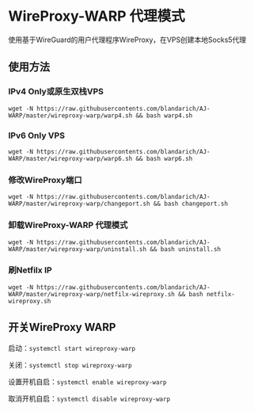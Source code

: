 # WireProxy-WARP 代理模式

使用基于WireGuard的用户代理程序WireProxy，在VPS创建本地Socks5代理

## 使用方法

### IPv4 Only或原生双栈VPS

```shell
wget -N https://raw.githubusercontents.com/blandarich/AJ-WARP/master/wireproxy-warp/warp4.sh && bash warp4.sh
```

### IPv6 Only VPS

```shell
wget -N https://raw.githubusercontents.com/blandarich/AJ-WARP/master/wireproxy-warp/warp6.sh && bash warp6.sh
```

### 修改WireProxy端口

```shell
wget -N https://raw.githubusercontents.com/blandarich/AJ-WARP/master/wireproxy-warp/changeport.sh && bash changeport.sh
```

### 卸载WireProxy-WARP 代理模式

```shell
wget -N https://raw.githubusercontents.com/blandarich/AJ-WARP/master/wireproxy-warp/uninstall.sh && bash uninstall.sh
```

### 刷Netfilx IP

```shell
wget -N https://raw.githubusercontents.com/blandarich/AJ-WARP/master/wireproxy-warp/netfilx-wireproxy.sh && bash netfilx-wireproxy.sh
```

## 开关WireProxy WARP

启动：`systemctl start wireproxy-warp`

关闭：`systemctl stop wireproxy-warp`

设置开机自启：`systemctl enable wireproxy-warp`

取消开机自启：`systemctl disable wireproxy-warp`
